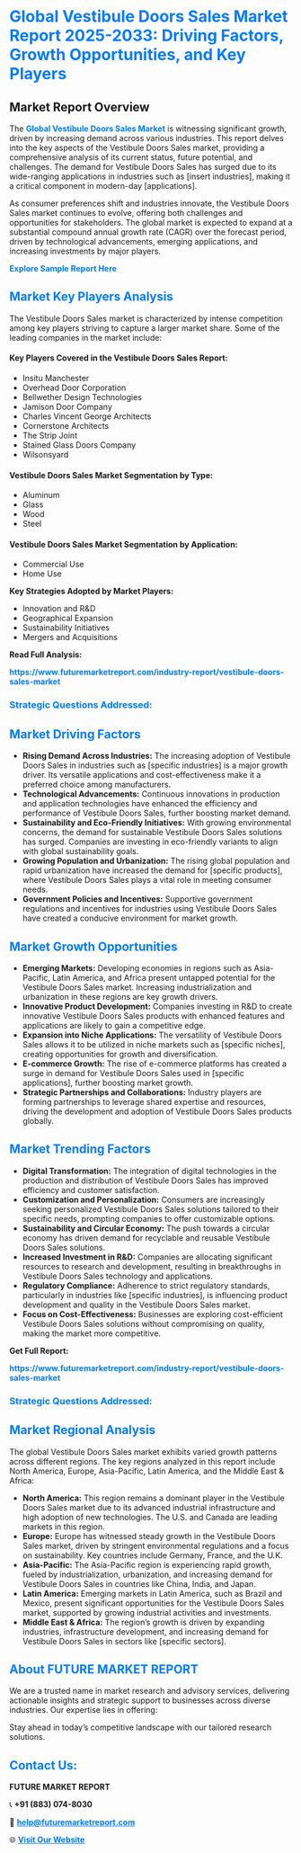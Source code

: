 <h1 style="color: #007BFF;">Global Vestibule Doors Sales Market Report 2025-2033: Driving Factors, Growth Opportunities, and Key Players</h1>

<section id="overview">
<h2>Market Report Overview</h2>
<p>The <a href="https://www.futuremarketreport.com/industry-report/vestibule-doors-sales-market" style="color: #007BFF; text-decoration: none;"><strong>Global Vestibule Doors Sales Market</strong></a> is witnessing significant growth, driven by increasing demand across various industries. This report delves into the key aspects of the Vestibule Doors Sales market, providing a comprehensive analysis of its current status, future potential, and challenges. The demand for Vestibule Doors Sales has surged due to its wide-ranging applications in industries such as [insert industries], making it a critical component in modern-day [applications].</p>
<p>As consumer preferences shift and industries innovate, the Vestibule Doors Sales market continues to evolve, offering both challenges and opportunities for stakeholders. The global market is expected to expand at a substantial compound annual growth rate (CAGR) over the forecast period, driven by technological advancements, emerging applications, and increasing investments by major players.</p>
</section>

<section id="overview">
<p><a href="https://www.futuremarketreport.com/request-sample/reportId=109722" style="color: #007BFF; text-decoration: none;"><strong>Explore Sample Report Here</strong></a></p>
</section>

<section id="key-players">
<h2 style="color: #007BFF;">Market Key Players Analysis</h2>
<p>The Vestibule Doors Sales market is characterized by intense competition among key players striving to capture a larger market share. Some of the leading companies in the market include:</p>
<h4>Key Players Covered in the Vestibule Doors Sales Report:</h4>
<ul><li>Insitu Manchester</li><li>Overhead Door Corporation</li><li>Bellwether Design Technologies</li><li>Jamison Door Company</li><li>Charles Vincent George Architects</li><li>Cornerstone Architects</li><li>The Strip Joint</li><li>Stained Glass Doors Company</li><li>Wilsonsyard</li></ul>
<h4>Vestibule Doors Sales Market Segmentation by Type:</h4>
<ul><li>Aluminum</li><li>Glass</li><li>Wood</li><li>Steel</li></ul>

<h4>Vestibule Doors Sales Market Segmentation by Application:</h4>
<ul><li>Commercial Use</li><li>Home Use</li></ul>
<p><strong>Key Strategies Adopted by Market Players:</strong></p>
<ul>
<li>Innovation and R&D</li>
<li>Geographical Expansion</li>
<li>Sustainability Initiatives</li>
<li>Mergers and Acquisitions</li>
</ul>
</section>

<section>
<p><strong>Read Full Analysis: </strong></p><a href="https://www.futuremarketreport.com/industry-report/vestibule-doors-sales-market" style="color: #007BFF; text-decoration: none;"><strong>https://www.futuremarketreport.com/industry-report/vestibule-doors-sales-market</strong></a>
<h3 style="color: #007BFF;">Strategic Questions Addressed:</h3>
</section>

<section id="driving-factors">
<h2 style="color: #007BFF;">Market Driving Factors</h2>
<ul>
<li><strong>Rising Demand Across Industries:</strong> The increasing adoption of Vestibule Doors Sales in industries such as [specific industries] is a major growth driver. Its versatile applications and cost-effectiveness make it a preferred choice among manufacturers.</li>
<li><strong>Technological Advancements:</strong> Continuous innovations in production and application technologies have enhanced the efficiency and performance of Vestibule Doors Sales, further boosting market demand.</li>
<li><strong>Sustainability and Eco-Friendly Initiatives:</strong> With growing environmental concerns, the demand for sustainable Vestibule Doors Sales solutions has surged. Companies are investing in eco-friendly variants to align with global sustainability goals.</li>
<li><strong>Growing Population and Urbanization:</strong> The rising global population and rapid urbanization have increased the demand for [specific products], where Vestibule Doors Sales plays a vital role in meeting consumer needs.</li>
<li><strong>Government Policies and Incentives:</strong> Supportive government regulations and incentives for industries using Vestibule Doors Sales have created a conducive environment for market growth.</li>
</ul>
</section>

<section id="growth-opportunities">
<h2 style="color: #007BFF;">Market Growth Opportunities</h2>
<ul>
<li><strong>Emerging Markets:</strong> Developing economies in regions such as Asia-Pacific, Latin America, and Africa present untapped potential for the Vestibule Doors Sales market. Increasing industrialization and urbanization in these regions are key growth drivers.</li>
<li><strong>Innovative Product Development:</strong> Companies investing in R&D to create innovative Vestibule Doors Sales products with enhanced features and applications are likely to gain a competitive edge.</li>
<li><strong>Expansion into Niche Applications:</strong> The versatility of Vestibule Doors Sales allows it to be utilized in niche markets such as [specific niches], creating opportunities for growth and diversification.</li>
<li><strong>E-commerce Growth:</strong> The rise of e-commerce platforms has created a surge in demand for Vestibule Doors Sales used in [specific applications], further boosting market growth.</li>
<li><strong>Strategic Partnerships and Collaborations:</strong> Industry players are forming partnerships to leverage shared expertise and resources, driving the development and adoption of Vestibule Doors Sales products globally.</li>
</ul>
</section>

<section id="trending-factors">
<h2 style="color: #007BFF;">Market Trending Factors</h2>
<ul>
<li><strong>Digital Transformation:</strong> The integration of digital technologies in the production and distribution of Vestibule Doors Sales has improved efficiency and customer satisfaction.</li>
<li><strong>Customization and Personalization:</strong> Consumers are increasingly seeking personalized Vestibule Doors Sales solutions tailored to their specific needs, prompting companies to offer customizable options.</li>
<li><strong>Sustainability and Circular Economy:</strong> The push towards a circular economy has driven demand for recyclable and reusable Vestibule Doors Sales solutions.</li>
<li><strong>Increased Investment in R&D:</strong> Companies are allocating significant resources to research and development, resulting in breakthroughs in Vestibule Doors Sales technology and applications.</li>
<li><strong>Regulatory Compliance:</strong> Adherence to strict regulatory standards, particularly in industries like [specific industries], is influencing product development and quality in the Vestibule Doors Sales market.</li>
<li><strong>Focus on Cost-Effectiveness:</strong> Businesses are exploring cost-efficient Vestibule Doors Sales solutions without compromising on quality, making the market more competitive.</li>
</ul>
</section>

<section>
<p><strong>Get Full Report: </strong></p><a href="https://www.futuremarketreport.com/industry-report/vestibule-doors-sales-market" style="color: #007BFF; text-decoration: none;"><strong>https://www.futuremarketreport.com/industry-report/vestibule-doors-sales-market</strong></a>
<h3 style="color: #007BFF;">Strategic Questions Addressed:</h3>
</section>


<section id="regional-analysis">
<h2 style="color: #007BFF;">Market Regional Analysis</h2>
<p>The global Vestibule Doors Sales market exhibits varied growth patterns across different regions. The key regions analyzed in this report include North America, Europe, Asia-Pacific, Latin America, and the Middle East & Africa:</p>
<ul>
<li><strong>North America:</strong> This region remains a dominant player in the Vestibule Doors Sales market due to its advanced industrial infrastructure and high adoption of new technologies. The U.S. and Canada are leading markets in this region.</li>
<li><strong>Europe:</strong> Europe has witnessed steady growth in the Vestibule Doors Sales market, driven by stringent environmental regulations and a focus on sustainability. Key countries include Germany, France, and the U.K.</li>
<li><strong>Asia-Pacific:</strong> The Asia-Pacific region is experiencing rapid growth, fueled by industrialization, urbanization, and increasing demand for Vestibule Doors Sales in countries like China, India, and Japan.</li>
<li><strong>Latin America:</strong> Emerging markets in Latin America, such as Brazil and Mexico, present significant opportunities for the Vestibule Doors Sales market, supported by growing industrial activities and investments.</li>
<li><strong>Middle East & Africa:</strong> The region’s growth is driven by expanding industries, infrastructure development, and increasing demand for Vestibule Doors Sales in sectors like [specific sectors].</li>
</ul>
</section>

<footer>
<h2 style="color: #007BFF;">About FUTURE MARKET REPORT</h2>
<p>We are a trusted name in market research and advisory services, delivering actionable insights and strategic support to businesses across diverse industries. Our expertise lies in offering:</p>

<p>Stay ahead in today’s competitive landscape with our tailored research solutions.</p>

<h2 style="color: #007BFF;">Contact Us:</h2>
<p><strong>FUTURE MARKET REPORT</strong></p>
<p>📞 <strong>+91 (883) 074-8030</strong></p>
<p>📧 <strong><a href="mailto:help@futuremarketreport.com" style="color: #007BFF;">help@futuremarketreport.com</a></strong></p>
<p>🌐 <strong><a href="https://www.futuremarketreport.com/" style="color: #007BFF;">Visit Our Website</a></strong></p>
</footer>